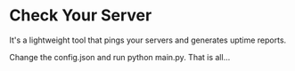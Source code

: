 # Check Your Server
It's a lightweight tool that pings your servers and generates uptime reports.

Change the config.json and run python main.py. That is all...
